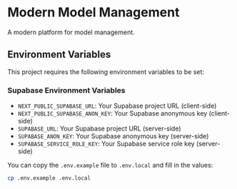 # Modern Model Management

A modern platform for model management.

## Environment Variables

This project requires the following environment variables to be set:

### Supabase Environment Variables

- `NEXT_PUBLIC_SUPABASE_URL`: Your Supabase project URL (client-side)
- `NEXT_PUBLIC_SUPABASE_ANON_KEY`: Your Supabase anonymous key (client-side)
- `SUPABASE_URL`: Your Supabase project URL (server-side)
- `SUPABASE_ANON_KEY`: Your Supabase anonymous key (server-side)
- `SUPABASE_SERVICE_ROLE_KEY`: Your Supabase service role key (server-side)

You can copy the `.env.example` file to `.env.local` and fill in the values:

```bash
cp .env.example .env.local

